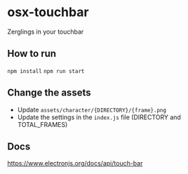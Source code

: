 # osx-touchbar

Zerglings in your touchbar

## How to run 

`npm install`
`npm run start`

## Change the assets

- Update `assets/character/{DIRECTORY}/{frame}.png`
- Update the settings in the `index.js` file (DIRECTORY and TOTAL_FRAMES)

## Docs

https://www.electronjs.org/docs/api/touch-bar
